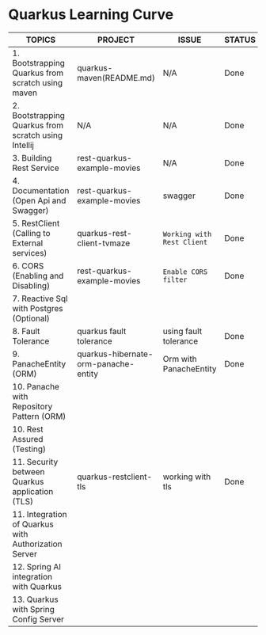 # Quarkus Learning Curve
| **TOPICS**                                           | **PROJECT**                          | **ISSUE**                  | **STATUS** |
|------------------------------------------------------|--------------------------------------|----------------------------|------------|
| 1. Bootstrapping Quarkus from scratch using maven    | quarkus-maven(README.md)             | N/A                        | Done       |
| 2. Bootstrapping Quarkus from scratch using Intellij | N/A                                  | N/A                        | Done       |
| 3. Building Rest Service                             | rest-quarkus-example-movies          | N/A                        | Done       |
| 4. Documentation (Open Api and Swagger)              | rest-quarkus-example-movies          | swagger                    | Done       |
| 5. RestClient (Calling to External services)         | quarkus-rest-client-tvmaze           | `Working with Rest Client` | Done       |
| 6. CORS (Enabling and Disabling)                     | rest-quarkus-example-movies          | `Enable CORS filter`       | Done       |
| 7. Reactive Sql with Postgres (Optional)             |                                      |                            |            |
| 8. Fault Tolerance                                   | quarkus fault tolerance              | using fault tolerance      | Done       |
| 9. PanacheEntity (ORM)                               | quarkus-hibernate-orm-panache-entity | Orm with PanacheEntity     | Done       |
| 10. Panache with Repository Pattern (ORM)            |                                      |                            |            |
| 10. Rest Assured (Testing)                           |                                      |                            |            |
| 11. Security between Quarkus application (TLS)       | quarkus-restclient-tls               | working with tls           | Done       |
| 11. Integration of Quarkus with Authorization Server |                                      |                            |            | 
| 12. Spring AI integration with Quarkus               |                                      |                            |            |
| 13. Quarkus with Spring Config Server                |                                      |                            |            |
